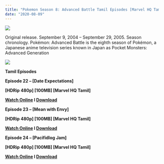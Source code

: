 ```yaml
---
title: "Pokemon Season 8: Advanced Battle Tamil Episodes [Marvel HQ Tamil]"
date: "2020-08-09"
---
```


[![](https://1.bp.blogspot.com/-YVoA6dVbFrU/XSNoO8UUYeI/AAAAAAAAAk4/3gZWdP9aD8cezR5QaFynge7AuIDGdBw1QCLcBGAs/s1600/tumblr_m7pcxyxj4U1rqoideo1_1280-990x743.jpg)](https://1.bp.blogspot.com/-YVoA6dVbFrU/XSNoO8UUYeI/AAAAAAAAAk4/3gZWdP9aD8cezR5QaFynge7AuIDGdBw1QCLcBGAs/s1600/tumblr_m7pcxyxj4U1rqoideo1_1280-990x743.jpg)

Original release. September 9, 2004 – September 29, 2005. Season chronology. Pokémon: Advanced Battle is the eighth season of Pokémon, a Japanese anime television series known in Japan as Pocket Monsters: Advanced Generation

[![](https://1.bp.blogspot.com/-k65POI1PBU4/XJ-DPWzpvkI/AAAAAAAAAag/d-DJiJNifeI8jyqs_e9XhUwmMhi3PjKPgCPcBGAYYCw/s1600/ezgif-4-b0c2339f90.gif)](https://1.bp.blogspot.com/-k65POI1PBU4/XJ-DPWzpvkI/AAAAAAAAAag/d-DJiJNifeI8jyqs_e9XhUwmMhi3PjKPgCPcBGAYYCw/s1600/ezgif-4-b0c2339f90.gif)

**Tamil Episodes**

**Episode 22 – \[Date Expectations\]**

**\[HDRip 480p\] \[100MB\] \[Marvel HQ Tamil\]**

**[Watch Online](https://toonnetworktamilvideos.blogspot.com/p/pokemon-tamil-season-8-episode-22-date.html) I [Download](https://drive.google.com/file/d/1jRw_86uBiWc1oO2ATZpNiGEeL1n7_xqS/view)**

**Episode 23 – \[Mean with Envy\]**

**\[HDRip 480p\] \[100MB\] \[Marvel HQ Tamil\]**

**[Watch Online](https://toonnetworktamilvideos.blogspot.com/p/pokemon-tamil-season-8-episode-23-mean.html) I [Download](https://drive.google.com/file/d/1CtjpCKsmanXvgDneLTXQR5nlYqUkmtK-/view)**

**Episode 24 – \[Pacifidlog Jam\]**

**\[HDRip 480p\] \[100MB\] \[Marvel HQ Tamil\]**

**[Watch Online](https://toonnetworktamilvideos.blogspot.com/p/pokemon-tamil-season-8-episode-24.html) I [Download](https://drive.google.com/file/d/1Jfw1mBm7Z1FOLFD_-LvjTVJ6FgU6jt12/view)**
